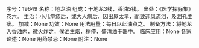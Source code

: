 序号：19649
名称：地龙油
组成：干地龙3线，香油5钱。
出处：《医学探骊集》卷六。
主治：小儿痘疹后，或大人病后，因出屋太早，而致迎风流泪，及泪孔主瘘。
加减：None
功效：None
用法用量：每日以此油点之。
制备方法：将地龙入香油内，微火炸之，俟油生烟，稍停，盛清油于器中。
临床应用：None
各家论述：None
用药禁忌：None
附注：None
